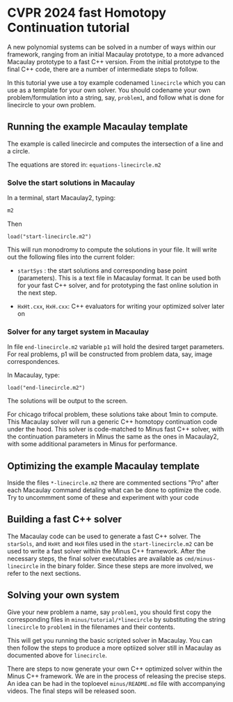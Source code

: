 # CVPR 2024 fast Homotopy Continuation tutorial

A new polynomial systems can be solved in a number of ways within our framework,
ranging from an initial Macaulay prototype, to a more advanced Macaulay
prototype to a fast C++ version. From the initial prototype to the final C++
code, there are a number of intermediate steps to follow. 

In this tutorial ywe use a toy example codenamed `linecircle` which you can use
as a template for your own solver. You should codename your own
problem/formulation into a string, say, `problem1`, and follow what is done for
linecircle to your own problem.

## Running the example Macaulay template

The example is called linecircle and computes the intersection of a line and a
circle.

The equations are stored in: `equations-linecircle.m2`

### Solve the start solutions in Macaulay

In a terminal, start Macaulay2, typing:
```bash
m2
```

Then

```
load("start-linecircle.m2")
```

This will run monodromy to compute the solutions in your file.
It will write out the following files into the current folder:

- `startSys` : the start solutions and corresponding base point (parameters).
  This is a text file in Macaulay format. It can be used both for your fast C++ solver,
  and for prototyping the fast online solution in the next step.
  
- `HxHt.cxx`, `HxH.cxx`: C++ evaluators for writing your optimized solver later on


### Solver for any target system in Macaulay

In file `end-linecircle.m2` variable `p1` will hold the desired target parameters.
For real problems, p1 will be constructed from problem data, say, image
correspondences.

In Macaulay, type:
```
load("end-linecircle.m2")
```

The solutions will be output to the screen. 

For chicago trifocal problem, these solutions take about 1min to compute.
This Macaulay solver will run a generic C++ homotopy continuation code under the
hood. This solver is code-matched to Minus fast C++ solver, with the
continuation parameters in Minus the same as the ones in Macaulay2, with some
additional parameters in Minus for performance.

## Optimizing the example Macaulay template

Inside the files `*-linecircle.m2` there are commented sections "Pro" after each
Macaulay command detaling what can be done to optimize the code. Try to
uncommment some of these and experiment with your code

## Building a fast C++ solver

The Macaulay code can be used to generate a fast C++ solver. The `starSols`,
and `HxHt` and `HxH` files used in the `start-linecircle.m2` can be used to
write a fast solver within the Minus C++ framework. After the necessary steps,
the final solver executables are available as `cmd/minus-linecircle` in the
binary folder. Since these steps are more involved, we refer to the next
sections.


<!------------------------------------------------------------------------------>

## Solving your own system

Give your new problem a name, say `problem1`, you should first
copy the corresponding files in `minus/tutorial/*linecircle` by substituting the
string `linecircle` to `problem1` in the filenames and their contents.

This will get you running the basic scripted solver in Macaulay.
You can then follow the steps to produce a more optiized solver still in
Macaulay as documented above for `linecircle`. 

There are steps to now generate your own C++ optimized solver within the
Minus C++ framework. We are in the process of releasing the precise steps.
An idea can be had in the toploevel `minus/README.md` file with accompanying
videos. The final steps will be released soon.

